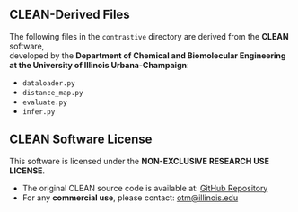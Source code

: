 ﻿## **CLEAN-Derived Files**
The following files in the `contrastive` directory are derived from the **CLEAN** software,  
developed by the **Department of Chemical and Biomolecular Engineering at the University of Illinois Urbana-Champaign**:

- `dataloader.py`
- `distance_map.py`
- `evaluate.py`
- `infer.py`

## **CLEAN Software License**
This software is licensed under the **NON-EXCLUSIVE RESEARCH USE LICENSE**.

- The original CLEAN source code is available at:  [GitHub Repository](https://github.com/tttianhao/CLEAN)
- For any **commercial use**, please contact:  [otm@illinois.edu](mailto:otm@illinois.edu)

